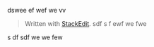 dswee
ef
wef
we
vv

> Written with [StackEdit](https://stackedit.io/).
sdf
s
f
ewf
we
fwe

s
df
sdf
we
we
few

<!--stackedit_data:
eyJoaXN0b3J5IjpbLTEwMzAzMzMzODVdfQ==
-->